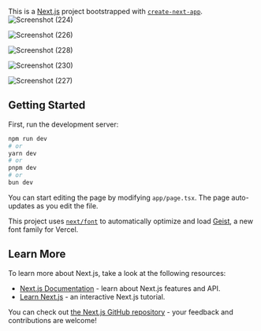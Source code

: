 This is a [Next.js](https://nextjs.org) project bootstrapped with [`create-next-app`](https://nextjs.org/docs/app/api-reference/cli/create-next-app).
![Screenshot (224)](https://github.com/user-attachments/assets/ae2ac9d0-3559-4e20-a5c8-cc1811b0c12f)

![Screenshot (226)](https://github.com/user-attachments/assets/88c04cb9-f19a-468b-b682-29bb6bc18bdd)

![Screenshot (228)](https://github.com/user-attachments/assets/a62c0fb3-351c-466c-a734-c103a05c9f5f)

![Screenshot (230)](https://github.com/user-attachments/assets/3d56f2e0-7190-4533-a6d0-58e520b3fd83)

![Screenshot (227)](https://github.com/user-attachments/assets/77a102ac-2cf1-4816-91b8-36d632613463)


## Getting Started

First, run the development server:

```bash
npm run dev
# or
yarn dev
# or
pnpm dev
# or
bun dev
```

You can start editing the page by modifying `app/page.tsx`. The page auto-updates as you edit the file.

This project uses [`next/font`](https://nextjs.org/docs/app/building-your-application/optimizing/fonts) to automatically optimize and load [Geist](https://vercel.com/font), a new font family for Vercel.

## Learn More

To learn more about Next.js, take a look at the following resources:

- [Next.js Documentation](https://nextjs.org/docs) - learn about Next.js features and API.
- [Learn Next.js](https://nextjs.org/learn) - an interactive Next.js tutorial.

You can check out [the Next.js GitHub repository](https://github.com/vercel/next.js) - your feedback and contributions are welcome!

